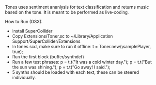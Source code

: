 Tones uses sentiment ananlysis for text classification and returns music based on the tone.
It is meant to be performed as live-coding.


How to Run (OSX):

- Install SuperCollider
- Copy Extensions/Toner.sc to ~/Library/Application Support/SuperCollider/Extensions
- In tones.scd, make sure to run it offline: t = Toner.new(\samplePlayer, true);
- Run the first block (buffer/synthdef)
- Run a few test phrases:
p = t.t("It was a cold winter day.");
p = t.t("But the sun was shining.");
p = t.t("Go away! I said.");
- 5 synths should be loaded with each text, these can be steered individually.
